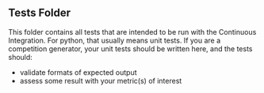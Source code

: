 ## Tests Folder

This folder contains all tests that are intended to be run with the Continuous Integration. For python, that usually means unit tests. If you are a competition generator, your unit tests should be written here, and the tests should:

 - validate formats of expected output
 - assess some result with your metric(s) of interest
